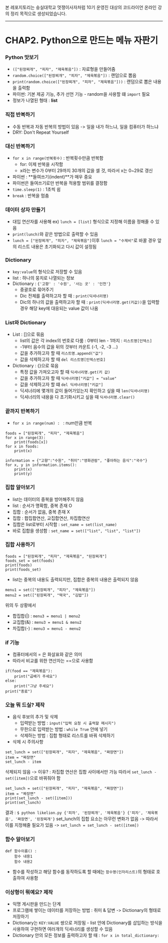 본 레포지토리는 숭실대학교 멋쟁이사자처럼 10기 운영진 대상의 코드라이언 온라인 강의 정리 목적으로 생성되었습니다.

------

# CHAP2. Python으로 만드는 메뉴 자판기

### Python 맛보기
- ```(["된장찌개", "피자", "제육볶음"])``` : 자료형을 만들어줌
- ```random.choice(["된장찌개", "피자", "제육볶음"])``` : 랜덤으로 뽑음
- ```print(random.choice(["된장찌개", "피자", "제육볶음"]))``` : 랜덤으로 뽑은 내용을 출력함
- 파이썬: 기본 제공 기능, 추가 선언 기능 - random을 사용할 떄 ```import``` 필요
- 정보가 나열된 형태 : **list**

### 직접 반복하기
- 수동 반복과 자동 반복의 방법이 있음 -> 일을 내가 하느냐, 일을 컴퓨터가 하느냐
- DRY: Don't Repeat Yourself


### 대신 반복하기
- ```for x in range(반복횟수)``` : 반복횟수만큼 반복함
    - for: 이제 반복을 시작함
    - x라는 변수가 0부터 29까지 30개의 값을 셀 것, 따라서 x는 0~29로 갱신
- 파이썬 : **들여쓰기(indent)**가 매우 중요
- 파이썬은 들여쓰기로만 반복을 적용할 범위를 결정함
- ```time.sleep(1)``` : 1초씩 쉼
- ```break``` : 반복을 멈춤

### 데이터 상자 만들기
- 대입 연산자를 사용해 ex) ```lunch = [list]``` 형식으로 지정해 이름을 정해줄 수 있음
- ```print(lunch)```와 같은 방법으로 출력할 수 있음
- ```lunch = ["된장찌개", "피자", "제육볶음"]```이후 ```lunch = "수제비"```로 바꿀 경우 앞의 리스트 내용은 초기화되고 다시 값이 설정됨

### Dictionary
- ```key:value```의 형식으로 저장할 수 있음
- list : 하나의 뭉치로 나열되는 정보
- Dictionary : ```{'고향' : '수원', '사는 곳' : '인천'}```
    - 중괄호로 묶어주기
    - Dic 전체를 출력하고자 할 때 : ```print(딕셔너리명)```
    - Dic의 하나의 값을 출력하고자 할 때 : ```print(딕셔너리명.get(키값))```을 입력할 경우 해당 key에 대응되는 value 값이 나옴

### List와 Dictionary
- List : []으로 묶음
    - list의 값은 각 index의 번호로 다룸 : 0부터 len - 1까지 : ```리스트명[인덱스]```
    - -1부터 음수의 값을 뒤의 것부터 카운트 (-1, -2, -3 ...)
    - 값을 추가하고자 할 때 ```리스트명.append("값")```
    - 값을 삭제하고자 할 때 ```del 리스트명[인덱스번호]```
- Dictionary : {}으로 묶음
    - 특정 값을 가져오고자 할 때 ```딕셔너리명.get(키 값)```
    - 값을 추가하고자 할 때 ```딕셔너리명["키값"] = "value"```
    - 값을 삭제하고자 할 떄 ```del 딕셔너리명["키값"]```
    - 딕셔너리에 몇개의 값이 들어가있는지 확인하고 싶을 때 ```len(딕셔너리명)```
    - 딕셔너리의 내용을 다 초기화시키고 싶을 때 ```딕셔너리명.clear()```

### 끝까지 반복하기
- ```for x in range(num) : ``` : num만큼 반복
```
foods = ["된장찌개", "피자", "제육볶음"]
for x in range(3):
    print(foods[x])
for x in foods:
    print(x)

information = {"고향":"수원", "취미":"영화관람", "좋아하는 음식":"국수"}
for x, y in information.items():
    print(x)
    print(y)
```

### 집합 알아보기
- list는 데이터의 중복을 방어해주지 않음
- list : 순서가 명확함, 중복 존재 O
- 집합 : 순서가 없음, 중복 존재 X
- 집합 : 합집합연산, 교집합연산, 차집합연산
- 집합은 list로부터 시작함 : ```set_name = set(list_name)```
- 바로 집합을 생성함 : ```set_name = set(["list", "list", "list"])```

### 집합 사용하기
```
foods = ["된장찌개", "피자", "제육볶음", "된장찌개"]
foods_set = set(foods)
print(foods)
print(foods_set)
```
- list는 중복의 내용도 출력되지만, 집합은 중복의 내용은 출력되지 않음
```
menu1 = set(["된장찌개", "피자", "제육볶음"])
menu2 = set(["된장찌개", "떡국", "김밥"])
```
위의 두 상황에서
- 합집합(|) : ```menu3 = menu1 | menu2```
- 교집합(&) : ```menu3 = menu1 & menu2```
- 차집합(-) : ```menu3 = menu1 - menu2```

### if 기능
- 컴퓨터에서의 = 은 화살표와 같은 의미
- 따라서 비교를 위한 연산자는 ==으로 사용함
```
if(food == "제육볶음"):
    print("곱배기 주세요")
else:
    print("그냥 주세요")
print("종료")
```

### 오늘 뭐 드실? 제작
- 음식 후보의 추가 및 삭제
    - 입력받는 방법 : ```input("입력 요청 시 출력할 메시지")```
    - 무한으로 입력받는 방법 : ```while True``` 안에 넣기
    - 삭제하는 방법 : 집합 형태로 리스트를 바꿔 삭제하기
- 삭제 시 주의사항
```
set_lunch = set(["된장찌개", "피자", "제육볶음", "짜장면"])
item = "짜장면"
set_lunch - item
```
삭제되지 않음 -> 이유? : 차집합 연산은 집합 사이에서만 가능
따라서 ```set_lunch - set([item])```으로 바꿔줘야 함
```
set_lunch = set(["된장찌개", "피자", "제육볶음", "짜장면"])
item = "짜장면"
print(set_lunch - set([item]))
print(set_lunch)
```
결과 : ```$ python likelion.py
{'피자', '된장찌개', '제육볶음'}
{'피자', '제육볶음', '짜장면', '된장찌개'}```
set_lunch의 집합 요소는 아무런 변화가 없음 -> 따라서 이를 지정해줄 필요가 있음 -> ```set_lunch = set_lunch - set([item])```


### 함수 알아보기
```
def 함수이름() :
    함수 내용1
    함수 내용2
```
- 함수를 작성하고 해당 함수를 동작하도록 할 때에는 ```함수명(인자리스트)```의 형태로 호출하여 사용함

### 이상형이 뭐예요? 제작
- 익명 게시판을 만드는 단계
- 프로그램에 쌓이는 데이터를 저장하는 방법 : 취미 & 답변 -> Dictionary의 형태로 저장하기
- Dictionary는 ```KEY:VALUE``` 쌍으로 저장됨 - list 안에 Dictionary를 삽입하는 방식을 사용하여 구현하면 여러개의 딕셔너리를 생성할 수 있음
- Dictionary 안의 모든 정보를 출력하고자 할 때 : ```for x in total_dictionary:```
